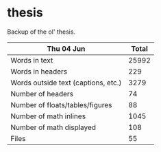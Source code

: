thesis
======
Backup of the ol' thesis.

Thu 04 Jun | Total
---|---
Words in text| 25992
Words in headers| 229
Words outside text (captions, etc.)| 3279
Number of headers| 74
Number of floats/tables/figures| 88
Number of math inlines| 1045
Number of math displayed| 108
Files| 55

